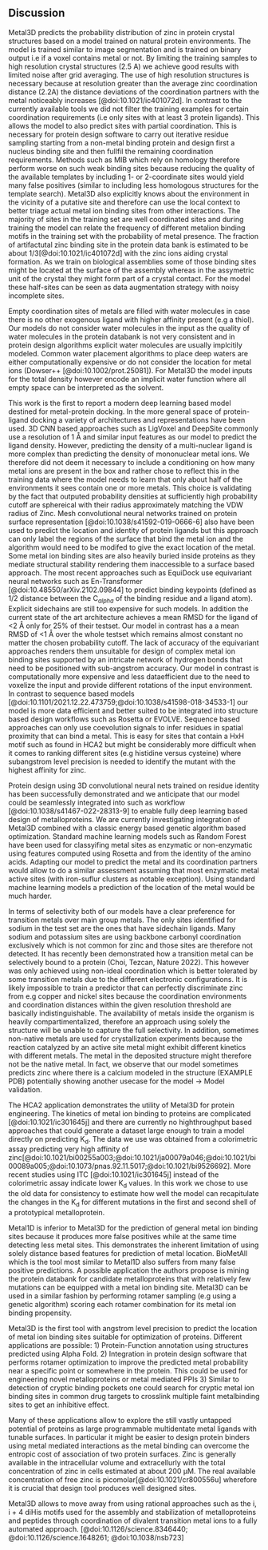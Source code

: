 
## Discussion


Metal3D predicts the probability distribution of zinc in protein crystal structures based on a model trained on natural protein environments. The model is trained similar to image segmentation and is trained on binary output i.e if a voxel contains metal or not. By limiting the training samples to high resolution crystal structures (2.5 A) we achieve good results with limited noise after grid averaging. The use of high resolution structures is necessary because at resolution greater than the average zinc coordination distance (2.2A) the distance deviations of the coordination partners with the metal noticeably increases [@doi:10.1021/ic401072d]. 
In contrast to the currently available tools we did not filter the training examples for certain coordination requirements (i.e only sites with at least 3 protein ligands). This allows the model to also predict sites with partial coordination. This is necessary for protein design software to carry out iterative residue sampling starting from a non-metal binding protein and design first a nucleus binding site and then fullfil the remaining coordination requirements. Methods such as MIB which rely on homology therefore perform worse on such weak binding sites because reducing the quality of the available templates by including 1- or 2-coordinate sites would yield many false positives (similar to including less homologous structures for the template search).  Metal3D also explicitly knows about the environment in the vicinity of a putative site and therefore can use the local context to better triage actual metal ion binding sites from other interactions. 
The majority of sites in the training set are well coordinated sites and during training the model can relate the frequency of different metalion binding motifs in the training set with the probability of metal presence. The fraction of artifactutal zinc binding site in the protein data bank is estimated to be about 1/3[@doi:10.1021/ic401072d] with the zinc ions aiding crystal formation. As we train on biological assemblies some of those binding sites might be located at the surface of the assembly whereas in the assymetric unit of the crystal they might form part of a crystal contact. For the model these half-sites can be seen as data augmentation strategy with noisy incomplete sites. 

Empty coordination sites of metals are filled with water molecules in case there is no other exogenous ligand with higher affinity present (e.g a thiol). Our models do not consider water molecules in the input as the quality of water molecules in the protein databank is not very consistent and in protein design algorithms explicit water molecules are usually implcitily modeled. Common water placement algorithms to place deep waters are either computationally expensive or do not consider the location for metal ions (Dowser++ [@doi:10.1002/prot.25081]). For Metal3D the model inputs for the total density however encode an implicit water function where all empty space can be interpreted as the solvent. <!--For Metal1D sites with water ligands were excluded in the training which might explain part of its worse performance with respect to Metal3D. -->

This work is the first to report a modern deep learning based model destined for metal-protein docking. In the more general space of protein-ligand docking a variety of architectures and representations have been used. 3D CNN based approaches such as LigVoxel and DeepSite commonly use a resolution of 1 Å and similar input features as our model to predict the ligand density. However, predicting the density of a multi-nuclear ligand is more complex than predicting the density of mononuclear metal ions. We therefore did not deem it necessary to include a conditioning on how many metal ions are present in the box and rather chose to reflect this in the training data where the model needs to learn that only about half of the environments it sees contain one or more metals. This choice is validating by the fact that outputed probability densities at sufficiently high probability cutoff are sphereical with their radius approximately matching the VDW radius of Zinc.  Mesh convolutional neural networks trained on  protein surface representation [@doi:10.1038/s41592-019-0666-6] also have been used to predict the location and identity of protein ligands but this approach can only label the regions of the surface that bind the metal ion and the algorithm would need to be modifed to give the exact location of the metal. Some metal ion binding sites are also heavily buried inside proteins as they mediate structural stability rendering them inaccessible to a surface based approach. The most recent approaches such as EquiDock use equivariant neural networks such as En-Transformer [@doi:10.48550/arXiv.2102.09844] to predict binding keypoints (defined as 1/2 distance between the C$_{alpha}$ of the binding residue and a ligand atom). Explicit sidechains are still too expensive for such models. In addition the current state of the art architecture achieves a mean RMSD for the ligand of <2 Å only for 25% of their testset. Our model in contrast has a a mean RMSD of <1 Å over the whole testset which remains almost constant no matter the chosen probability cutoff. The lack of accuracy of the equivariant approaches renders them unsuitable for design of complex metal ion binding sites supported by an intricate network of hydrogen bonds that need to be positioned with sub-angstrom accuracy. Our model in contrast is computationally more expensive and less dataefficient due to the need to voxelize the input and provide different rotations of the input environment. 
In contrast to sequence based models [@doi:10.1101/2021.12.22.473759;@doi:10.1038/s41598-018-34533-1] our model is more data efficient and better suited to be integrated into structure based design workflows such as Rosetta or EVOLVE. Sequence based approaches can only use coevolution signals to infer residues in spatial proximity that can bind a metal. This is easy for sites that contain a HxH motif such as found in HCA2 but might be considerably more difficult when it comes to ranking different sites (e.g histidine versus cysteine) where subangstrom level precision is needed to identify the mutant with the highest affinity for zinc.

Protein design using 3D convolutional neural nets trained on residue identity has been successfully demonstrated and we anticipate that our model could be seamlessly integrated into such as workflow [@doi:10.1038/s41467-022-28313-9] to enable fully deep learning based design of metalloproteins. We are currently investigating integration of Metal3D combined with a classic energy based genetic algorithm based optimization. Standard machine learning models such as Random Forest have been used for classyifing metal sites as enzymatic or non-enzymatic using features computed using Rosetta and from the identity of the amino acids. Adapting our model to predict the metal and its coordination partners would allow to do a similar assessment assuming that most enzymatic metal active sites (with iron-suflur clusters as notable exception). Using standard machine learning models a prediction of the location of the metal would be much harder.  



In terms of selectivity both of our models have a clear preference for transition metals over main group metals. The only sites identified for sodium in the test set are the ones that have sidechain ligands. Many sodium and potassium sites are using backbone carbonyl coordination exclusively which is not common for zinc and those sites are therefore not detected. It has recently been demonstrated how a transition metal can be selectively bound to a protein (Choi, Tezcan, Nature 2022). This however was only achieved using non-ideal coordination which is better tolerated by some transition metals due to the different electronic configurations. It is likely impossible to train a predictor that can perfectly discriminate zinc from e.g copper and nickel sites because the coordination environments and coordination distances within the given resolution threshold are basically indistinguishable. The availability of metals inside the organism is heavily compartimentalized, therefore an approach using solely the structure will be unable to capture the full selectivity. In addition, sometimes non-native metals are used for crystallization experiments because the reaction catalyzed by an active site metal might exhibit different kinetics with different metals. The metal in the deposited structure might therefore not be the native metal. In fact, we observe that our model sometimes predicts zinc where there is a calcium modeled in the structure (EXAMPLE PDB) potentially showing another usecase for the model -> Model validation.

The HCA2 application demonstrates the utility of Metal3D for protein engineering. The kinetics of metal ion binding to proteins are complicated [@doi:10.1021/ic301645j] and there are currently no highthroughput based approaches that could generate a dataset large enough to train a model directly on predicting K<sub>d</sub>. The data we use was obtained from a colorimetric assay predicting very high affinity of zinc[@doi:10.1021/bi00255a003;@doi:10.1021/ja00079a046;@doi:10.1021/bi00089a005;@doi:10.1073/pnas.92.11.5017;@doi:10.1021/bi9526692]. More recent studies using ITC [@doi:10.1021/ic301645j] instead of the colorimetric assay indicate lower  K<sub>d</sub> values. In this work we chose to use the old data for consistency to estimate how well the model can recapitulate the changes in the  K<sub>d</sub> for different mutations in the first and second shell of a prototypical metalloprotein. 

Metal1D is inferior to Metal3D for the prediction of general metal ion binding sites because it produces more false positives while at the same time detecting less metal sites. This demonstrates the inherent limitation of using solely distance based features for prediction of metal location. BioMetAll which is the tool most similar to Metal1D also suffers from many false positive predictions. A possible application the authors propose is mining the protein databank for candidate metalloproteins that with relatively few mutations can be equipped with a metal ion binding site. Metal3D can be used in a similar fashion by performing rotamer sampling (e.g using a genetic algorithm) scoring each rotamer combination for its metal ion binding propensity. 


Metal3D is the first tool with angstrom level precision to predict the location of metal ion binding sites suitable for optimization of proteins. Different applications are possible: 1) Protein-Function annotation using structures predicted using Alpha Fold. 2) Integration in protein design software that performs rotamer optimization to improve the predicted metal probability near a specific point or somewhere in the protein. This could be used for engineering novel metalloproteins or metal mediated PPIs  3) Similar to detection of cryptic binding pockets one could search for cryptic metal ion binding sites in common drug targets  to  crosslink multiple faint metalbinding sites to get an inhibitive effect. 

Many of these applications allow to explore the still vastly untapped potential of proteins as large programmable multidentate metal ligands with tunable surfaces. In particular it might be easier to design protein binders using metal mediated interactions as the metal binding can overcome the entropic cost of association of two protein surfaces. Zinc is generally available in the intracellular volume and extracellurly with the total concentration of zinc in cells estimated at about 200 μM. The real available concentration of free zinc is picomolar[@doi:10.1021/cr800556u] wherefore it is crucial that design tool produces well designed sites. 

Metal3D allows to move away from using rational approaches such as the  i, i + 4 diHis motifs used for the assembly and stabilization of metalloproteins and peptides through coordination of divalent transition metal ions to a fully automated approach. [@doi:10.1126/science.8346440; @doi:10.1126/science.1648261; @doi:10.1038/nsb723]

<!-- 
Choice of resolution cutoff
Zinc The average bond length corresponds to a resolution of ∼2.2 Å. Also, the deviation increases noticeably after the resolution exceeds 2.5 Å. [@doi:10.1021/ic401072d]

Why were nucleic structures excluded? Why include all zinc sites and not just the good ones?


model choice? Why are CNNs better than equivariant approaches for this kind of work?. Recent work EquiDock uses no sidechains at all, gets ligand RMSD where only 25% are under a 2 threshold, https://arxiv.org/pdf/2202.05146.pdf Mean RMSD 8.3 A, Centroid 42.4


MIB discards all sites with less than 2 coordination partners so it will not be able to identify labile binding sites. 

Discuss 4L99 which is one of the FN for the model. Here are Lysine next to the zinc and therefore probability is low.Could be wrongly modeled (carboxlyated lysine instead of normal lysine) [@doi:10.1016/S0022-2836(02)00422-9] but some leucyl aminopeptidases also have this coordination. (check 10.1515/BC.2006.191 to find mechanism)


discuss why water molecules were not considered. considered only implicitly. Might be integrated in future but needs quality check for existing waters in training/test set 
Methods [References Dowser] that place deep waters but they do not know about metals. 


Lack in selectivity could be related to smoothing the gaussian quite a bit when training (anything >0.05) is a hit. 
Resolution of grid might be an issue 
Might be improved by improving the grid resolution to 0.5  

Discuss selectivity. E.g based on [@doi:10.1073/pnas.0906852107]. Zinc prefers tetrahedral coordination, whereas e.g copper(II) (and maybe CU(I)- check it) prefers square planar which might explain a bit lower selctivity. In the work by Tezcan the protein assemblies form different complexes with the different metals. 

General implications for the faint metal ion binding sites detected using the model: This is evident from the fact that unstructured polypeptides and folded proteins alike often form aggregates in the presence of high concentrations of transition metals.
Once the entropic cost of association is overcome, the resulting noncovalent interfaces can be optimized through additional mutations
 These nonspecific interactions could explain why free zinc concentration is tightly controlled in cellular environments; the total concentration of zinc in cells is about 200 μM, but the concentration of free zinc is only picomolar[@doi:10.1021/cr800556u].

From a practical inorganic chemical viewpoint individual proteins can be utilized as large polydentate ligands that bring along the advantage of having extensive functionalizable surfaces. From a functional perspective metals possess properties such as Lewis acidity and redox reactivity that enable them to carry out catalytic transformations not accessible by organic building blocks.

Our tool allows to move away from using rational approaches such as the  i, i + 4 diHis motifs used for the assembly and stabilization of metalloproteins and peptides through coordination of divalent transition metal ions to a more knowledgebased approach. [@doi:10.1126/science.8346440; @doi:10.1126/science.1648261; @doi:10.1038/nsb723]


Moreover, one-third of the zinc ions present in crystal structures are artifacts, merely aiding crystal formation and packing with no biological significance [@doi:10.1021/ic401072d]

 The small size of the Zn(II) cation (∼74 pm for four-coordinate and ∼88 pm for six-coordinate ion) prevents higher coordination numbers due to molecular repulsion and higher energy orbitals

Discussion with DeepSite which uses a sliding box approach and does not give individual residue scores. Therefore less useful for protein design. -->


 <!-- KD values discussion (new ITC data vs. old data by Kiefer, Fierke etc): 
 
 Old method: Enzyme-
bound zinc (E—Zn) was quantitated using the colorimetric
4-(2-pyridylazo)resorcinol (PAR) method of Hunt et al.
(1984) and measuring the absorbance at 500 nm. 4-(2-Pyridylazo)resorcinol (PAR) is a dibasic acid that forms the protonated complexes with most metal ions. It serves as a metallochromic indicator and is suitable as a chromogenic agent for the quantitative determination of over 50 elements.

removing unbound zinc by chromatography on a
PD-10 column, and measuring the protein concentration and
bound zinc concentration in the eluant using the PAR assay
(Hunt et al., 1984).
The concentration of free zinc in the
dialysis buffer was calculated from the Tris—zinc stability
constants (Dawson et al., 1986). The dissociation constant
was calculated using KaleidaGraph program with eq:
[E-ZN]/[E]tot = C/(1+Kd/[Zn]free)

Newer method: [@doi:10.1021/ic301645j]
 -->
